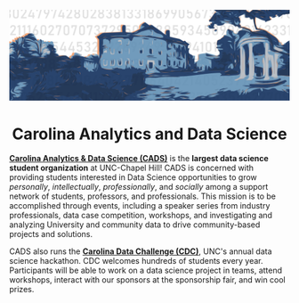 ![well banner](https://github.com/carolinadatascience/.github/blob/main/profile/WellPanoramaBg.png)

<h1 align="center">Carolina Analytics and Data Science</h1>

**[Carolina Analytics & Data Science (CADS)](https://carolinadata.unc.edu)** is the **largest data science student organization** at UNC-Chapel Hill! CADS is concerned with providing students interested in Data Science opportunities to grow *personally*, *intellectually*, *professionally*, and *socially* among a support network of students, professors, and professionals. This mission is to be accomplished through events, including a speaker series from industry professionals, data case competition, workshops, and investigating and analyzing University and community data to drive community-based projects and solutions.

CADS also runs the **[Carolina Data Challenge (CDC)](https://cdcunc.com)**, UNC's annual data science hackathon. CDC welcomes hundreds of students every year. Participants will be able to work on a data science project in teams, attend workshops, interact with our sponsors at the sponsorship fair, and win cool prizes.
 
